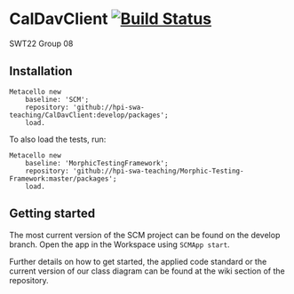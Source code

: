 # CalDavClient [![Build Status][travis_badge]][travis_url]
SWT22 Group 08



<!-- References -->
[travis_badge]: https://travis-ci.org/hpi-swa-teaching/CalDavClient.svg?branch=master
[travis_url]: https://travis-ci.org/hpi-swa-teaching/CalDavClient


## Installation

    Metacello new
        baseline: 'SCM';
        repository: 'github://hpi-swa-teaching/CalDavClient:develop/packages';
        load.

To also load the tests, run:

    Metacello new
        baseline: 'MorphicTestingFramework';
        repository: 'github://hpi-swa-teaching/Morphic-Testing-Framework:master/packages';
        load.

## Getting started
The most current version of the SCM project can be found on the develop branch.
Open the app in the Workspace using `SCMApp start`.

Further details on how to get started, the applied code standard or the current version of our class diagram can be found at the wiki section of the repository.
